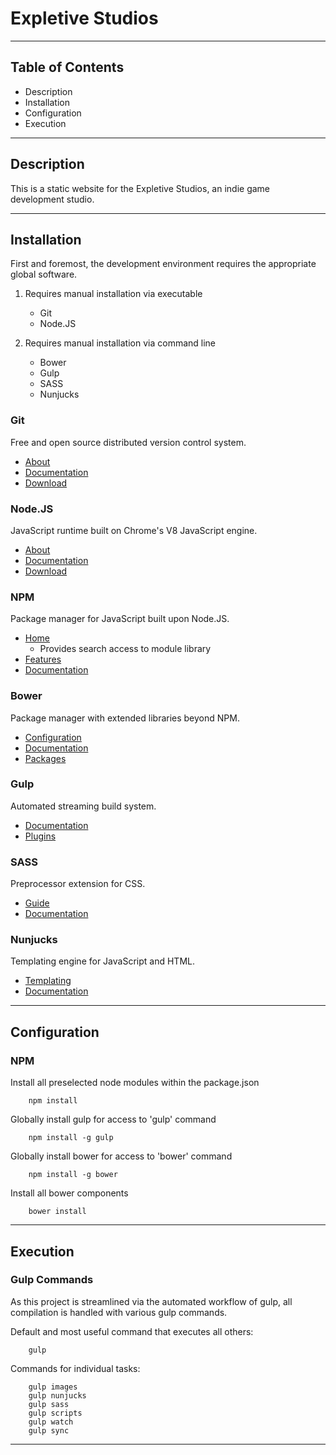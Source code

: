 # Expletive Studios

---

## Table of Contents

* Description
* Installation
* Configuration
* Execution

---

## Description

This is a static website for the Expletive Studios, an indie game development studio.

---

## Installation

First and foremost, the development environment requires the appropriate global software.

1. Requires manual installation via executable
	
	* Git
	* Node.JS

2. Requires manual installation via command line

	* Bower
	* Gulp
	* SASS
	* Nunjucks

### Git

Free and open source distributed version control system.

* [About](https://git-scm.com/about)
* [Documentation](https://git-scm.com/doc)
* [Download](https://git-scm.com/downloads)

### Node.JS

JavaScript runtime built on Chrome's V8 JavaScript engine.

* [About](https://nodejs.org/en/about/)
* [Documentation](https://nodejs.org/en/docs/)
* [Download](https://nodejs.org/en/download/)

### NPM

Package manager for JavaScript built upon Node.JS.

* [Home](https://www.npmjs.com/)
	* Provides search access to module library
* [Features](https://www.npmjs.com/features)
* [Documentation](https://docs.npmjs.com/)

### Bower

Package manager with extended libraries beyond NPM.

* [Configuration](https://bower.io/docs/config/)
* [Documentation](https://bower.io/docs/api/)
* [Packages](https://bower.io/search/)

### Gulp

Automated streaming build system.

* [Documentation](https://github.com/gulpjs/gulp/blob/master/docs/getting-started.md)
* [Plugins](http://gulpjs.com/plugins/)

### SASS

Preprocessor extension for CSS.

* [Guide](http://sass-lang.com/guide)
* [Documentation](http://sass-lang.com/documentation/file.SASS_REFERENCE.html)

### Nunjucks

Templating engine for JavaScript and HTML.

* [Templating](https://mozilla.github.io/nunjucks/templating.html)
* [Documentation](https://mozilla.github.io/nunjucks/api.html)

---

## Configuration

### NPM

Install all preselected node modules within the package.json

		npm install

Globally install gulp for access to 'gulp' command

		npm install -g gulp

Globally install bower for access to 'bower' command

		npm install -g bower

Install all bower components

		bower install

---

## Execution

### Gulp Commands

As this project is streamlined via the automated workflow of gulp, all compilation is handled with various gulp commands.

Default and most useful command that executes all others:

		gulp

Commands for individual tasks:

		gulp images
		gulp nunjucks
		gulp sass
		gulp scripts
		gulp watch
		gulp sync

---
